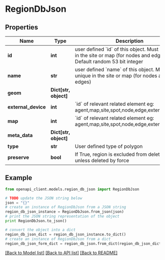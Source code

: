 # RegionDbJson


## Properties
Name | Type | Description | Notes
------------ | ------------- | ------------- | -------------
**id** | **int** | user defined &#x60;id&#x60; of this object. Must be unique in the site or map (for nodes and edges); Default random 53 bit integer | [optional] 
**name** | **str** | user defined &#x60;name&#x60; of this object. Must be unique in the site or map (for nodes and edges) | [optional] 
**geom** | **Dict[str, object]** |  | [readonly] 
**external_device** | **int** | &#x60;id&#x60; of relevant related element eg: agent,map,site,spot,node,edge,external_device | [optional] 
**map** | **int** | &#x60;id&#x60; of relevant related element eg: agent,map,site,spot,node,edge,external_device | 
**meta_data** | **Dict[str, object]** |  | [optional] 
**type** | **str** | User defined type of polygon | [optional] 
**preserve** | **bool** | If True, region is excluded from deletion, unless deleted by force | [optional] 

## Example

```python
from openapi_client.models.region_db_json import RegionDbJson

# TODO update the JSON string below
json = "{}"
# create an instance of RegionDbJson from a JSON string
region_db_json_instance = RegionDbJson.from_json(json)
# print the JSON string representation of the object
print RegionDbJson.to_json()

# convert the object into a dict
region_db_json_dict = region_db_json_instance.to_dict()
# create an instance of RegionDbJson from a dict
region_db_json_form_dict = region_db_json.from_dict(region_db_json_dict)
```
[[Back to Model list]](../README.md#documentation-for-models) [[Back to API list]](../README.md#documentation-for-api-endpoints) [[Back to README]](../README.md)


